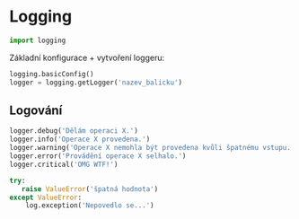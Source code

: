 # Logging

```python
import logging
```

Základní konfigurace + vytvoření loggeru:

```python
logging.basicConfig()
logger = logging.getLogger('nazev_balicku')
```

## Logování

```python
logger.debug('Dělám operaci X.')
logger.info('Operace X provedena.')
logger.warning('Operace X nemohla být provedena kvůli špatnému vstupu.')
logger.error('Provádění operace X selhalo.')
logger.critical('OMG WTF!')

try:
   raise ValueError('špatná hodnota')
except ValueError:
    log.exception('Nepovedlo se...')
```
